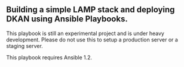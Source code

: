 Building a simple LAMP stack and deploying DKAN using Ansible Playbooks.
-------------------------------------------

This playbook is still an experimental project and is under heavy development.
Please do not use this to setup a production server or a staging server.

This playbook requires Ansible 1.2.
